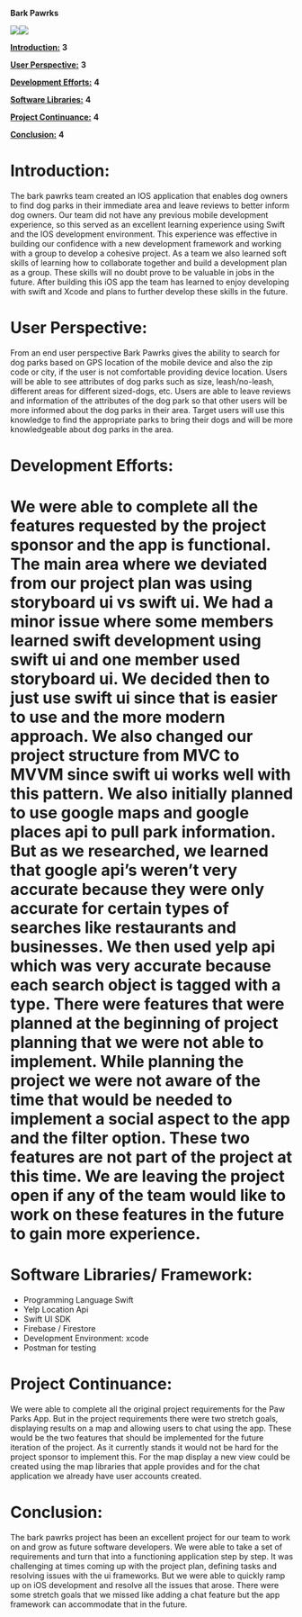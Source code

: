 **Bark Pawrks**

**![](media/41d5929d10e364ea6a3ac1e06434e128.png)![](media/dc3ae5949eb8d0e55f9ad173bf37f3be.png)**

[**Introduction:**](#introduction) **3**

[**User Perspective:**](#user-perspective) **3**

[**Development Efforts:**](#development-efforts) **4**

[**Software Libraries:**](#software-libraries-framework) **4**

[**Project Continuance:**](#project-continuance) **4**

[**Conclusion:**](#conclusion) **4**

# Introduction:

The bark pawrks team created an IOS application that enables dog owners to find dog parks in their immediate area and leave reviews to better inform dog owners. Our team did not have any previous mobile development experience, so this served as an excellent learning experience using Swift and the IOS development environment. This experience was effective in building our confidence with a new development framework and working with a group to develop a cohesive project. As a team we also learned soft skills of learning how to collaborate together and build a development plan as a group. These skills will no doubt prove to be valuable in jobs in the future. After building this iOS app the team has learned to enjoy developing with swift and Xcode and plans to further develop these skills in the future.

# User Perspective:

From an end user perspective Bark Pawrks gives the ability to search for dog parks based on GPS location of the mobile device and also the zip code or city, if the user is not comfortable providing device location. Users will be able to see attributes of dog parks such as size, leash/no-leash, different areas for different sized-dogs, etc. Users are able to leave reviews and information of the attributes of the dog park so that other users will be more informed about the dog parks in their area. Target users will use this knowledge to find the appropriate parks to bring their dogs and will be more knowledgeable about dog parks in the area.

# Development Efforts:

# We were able to complete all the features requested by the project sponsor and the app is functional. The main area where we deviated from our project plan was using storyboard ui vs swift ui. We had a minor issue where some members learned swift development using swift ui and one member used storyboard ui. We decided then to just use swift ui since that is easier to use and the more modern approach. We also changed our project structure from MVC to MVVM since swift ui works well with this pattern. We also initially planned to use google maps and google places api to pull park information. But as we researched, we learned that google api’s weren’t very accurate because they were only accurate for certain types of searches like restaurants and businesses. We then used yelp api which was very accurate because each search object is tagged with a type. There were features that were planned at the beginning of project planning that we were not able to implement. While planning the project we were not aware of the time that would be needed to implement a social aspect to the app and the filter option. These two features are not part of the project at this time. We are leaving the project open if any of the team would like to work on these features in the future to gain more experience.

# Software Libraries/ Framework:

-   Programming Language Swift
-   Yelp Location Api
-   Swift UI SDK
-   Firebase / Firestore
-   Development Environment: xcode
-   Postman for testing

# 

# Project Continuance:

We were able to complete all the original project requirements for the Paw Parks App. But in the project requirements there were two stretch goals, displaying results on a map and allowing users to chat using the app. These would be the two features that should be implemented for the future iteration of the project. As it currently stands it would not be hard for the project sponsor to implement this. For the map display a new view could be created using the map libraries that apple provides and for the chat application we already have user accounts created.

# Conclusion:

The bark pawrks project has been an excellent project for our team to work on and grow as future software developers. We were able to take a set of requirements and turn that into a functioning application step by step. It was challenging at times coming up with the project plan, defining tasks and resolving issues with the ui frameworks. But we were able to quickly ramp up on iOS development and resolve all the issues that arose. There were some stretch goals that we missed like adding a chat feature but the app framework can accommodate that in the future.
